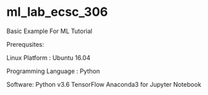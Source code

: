 # ml_lab_ecsc_306
Basic Example For ML Tutorial

Prerequsites:

Linux Platform : Ubuntu 16.04

Programming Language :
Python

Software:
Python v3.6
TensorFlow
Anaconda3 for Jupyter Notebook
